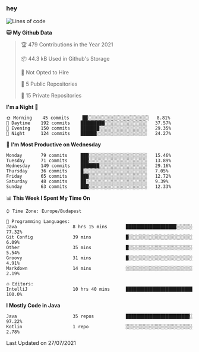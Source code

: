 ### hey

<!--START_SECTION:waka-->
![Lines of code](https://img.shields.io/badge/From%20Hello%20World%20I%27ve%20Written-68292%20lines%20of%20code-blue)

**🐱 My Github Data** 

> 🏆 479 Contributions in the Year 2021
 > 
> 📦 44.3 kB Used in Github's Storage 
 > 
> 🚫 Not Opted to Hire
 > 
> 📜 5 Public Repositories 
 > 
> 🔑 15 Private Repositories  
 > 
**I'm a Night 🦉** 

```text
🌞 Morning    45 commits     ██░░░░░░░░░░░░░░░░░░░░░░░   8.81% 
🌆 Daytime    192 commits    █████████░░░░░░░░░░░░░░░░   37.57% 
🌃 Evening    150 commits    ███████░░░░░░░░░░░░░░░░░░   29.35% 
🌙 Night      124 commits    ██████░░░░░░░░░░░░░░░░░░░   24.27%

```
📅 **I'm Most Productive on Wednesday** 

```text
Monday       79 commits     ███░░░░░░░░░░░░░░░░░░░░░░   15.46% 
Tuesday      71 commits     ███░░░░░░░░░░░░░░░░░░░░░░   13.89% 
Wednesday    149 commits    ███████░░░░░░░░░░░░░░░░░░   29.16% 
Thursday     36 commits     █░░░░░░░░░░░░░░░░░░░░░░░░   7.05% 
Friday       65 commits     ███░░░░░░░░░░░░░░░░░░░░░░   12.72% 
Saturday     48 commits     ██░░░░░░░░░░░░░░░░░░░░░░░   9.39% 
Sunday       63 commits     ███░░░░░░░░░░░░░░░░░░░░░░   12.33%

```


📊 **This Week I Spent My Time On** 

```text
⌚︎ Time Zone: Europe/Budapest

💬 Programming Languages: 
Java                     8 hrs 15 mins       ███████████████████░░░░░░   77.32% 
Git Config               39 mins             █░░░░░░░░░░░░░░░░░░░░░░░░   6.09% 
Other                    35 mins             █░░░░░░░░░░░░░░░░░░░░░░░░   5.54% 
Groovy                   31 mins             █░░░░░░░░░░░░░░░░░░░░░░░░   4.91% 
Markdown                 14 mins             ░░░░░░░░░░░░░░░░░░░░░░░░░   2.19%

🔥 Editors: 
IntelliJ                 10 hrs 40 mins      █████████████████████████   100.0%

```

**I Mostly Code in Java** 

```text
Java                     35 repos            ████████████████████████░   97.22% 
Kotlin                   1 repo              ░░░░░░░░░░░░░░░░░░░░░░░░░   2.78%

```



 Last Updated on 27/07/2021
<!--END_SECTION:waka-->

